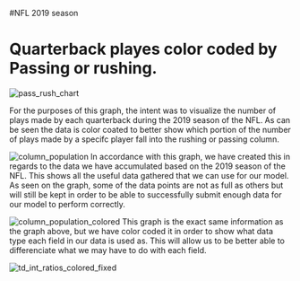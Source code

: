 #NFL 2019 season

# Quarterback playes color coded by Passing or rushing. 
![pass_rush_chart](https://github.com/user-attachments/assets/09a679c4-33bc-46fc-b826-5f425d171e9a)

For the purposes of this graph, the intent was to visualize the number of plays made by each quarterback during the 2019 season of the NFL.
As can be seen the data is color coated to better show which portion of the number of plays made by a specifc player fall into the rushing or passing column. 

![column_population](https://github.com/user-attachments/assets/f7460f9a-d61c-4751-a83c-08142a66eb56)
In accordance with this graph, we have created this in regards to the data we have accumulated based on the 2019 season of the NFL. This shows all the useful data gathered that we can use for our model. As seen on the graph, some of the data points are not as full as others but will still be kept in order to be able to successfully submit enough data for our model to perform correctly.

![column_population_colored](https://github.com/user-attachments/assets/49f4ecf7-1ab6-41a4-9a46-73d565d0b748)
This graph is the exact same information as the graph above, but we have color coded it in order to show what data type each field in our data is used as. This will allow us to be better able to differenciate what we may have to do with each field. 





![td_int_ratios_colored_fixed](https://github.com/user-attachments/assets/7bbf1025-cbdd-4139-97ed-98e2edce1167)


